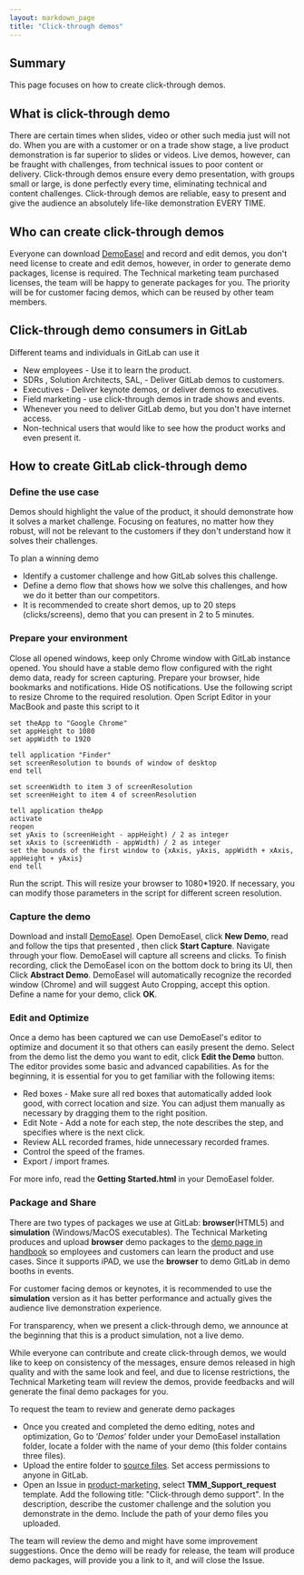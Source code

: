 ```yaml
---
layout: markdown_page
title: "Click-through demos"
---
```


## Summary

This page focuses on how to create click-through demos.


## What is click-through demo

There are certain times when slides, video or other such media just will not do. When you are with a customer or on a trade show stage, a live product demonstration is far superior to slides or videos. Live demos, however, can be fraught with challenges, from technical issues to poor content or delivery. Click-through demos ensure every demo presentation, with groups small or large, is done perfectly every time, eliminating technical and content challenges. Click-through demos are reliable, easy to present and give the audience an absolutely life-like demonstration EVERY TIME.

## Who can create click-through demos

Everyone can download [DemoEasel](https://www.demoeasel.com/download) and record and edit demos, you don't need license to create and edit demos, however, in order to generate demo packages, license is required. The Technical marketing team purchased licenses, the team will be happy to generate packages for you. The priority will be for customer facing demos, which can be reused by other team members.

## Click-through demo consumers in GitLab

Different teams and individuals in GitLab can use it

* New employees - Use it to learn the product.
* SDRs , Solution Architects, SAL, - Deliver GitLab demos to customers.
* Executives - Deliver keynote demos, or deliver demos to executives.
* Field marketing - use click-through demos in trade shows and events.
* Whenever you need to deliver GitLab demo, but you don't have internet access.
* Non-technical users that would like to see how the product works and even present it.


## How to create GitLab click-through demo


### Define the use case

Demos should highlight the value of the product, it should demonstrate how it solves a market challenge. Focusing on features, no matter how they robust, will not be relevant to the customers if they don't understand how it solves their challenges.

To plan a winning demo
* Identify a customer challenge and how GitLab solves this challenge.
* Define a demo flow that shows how we solve this challenges, and how we do it better than our competitors.
* It is recommended to create short demos, up to 20 steps (clicks/screens), demo that you can present in 2 to 5 minutes.


### Prepare your environment

Close all opened windows, keep only Chrome window with GitLab instance opened.
You should have a stable demo flow configured with the right demo data, ready for screen capturing.
Prepare your browser, hide bookmarks and notifications.
Hide OS notifications.
Use the following script to resize Chrome to the required resolution.
Open Script Editor in your MacBook and paste this script to it
```
set theApp to "Google Chrome"
set appHeight to 1080
set appWidth to 1920

tell application "Finder"
set screenResolution to bounds of window of desktop
end tell

set screenWidth to item 3 of screenResolution
set screenHeight to item 4 of screenResolution

tell application theApp
activate
reopen
set yAxis to (screenHeight - appHeight) / 2 as integer
set xAxis to (screenWidth - appWidth) / 2 as integer
set the bounds of the first window to {xAxis, yAxis, appWidth + xAxis, appHeight + yAxis}
end tell
```
Run the script. This will resize your browser to 1080*1920. If necessary, you can modify those parameters in the script for different screen resolution.


### Capture the demo

Download and install [DemoEasel](https://www.demoeasel.com/download).
Open DemoEasel, click **New Demo**, read and follow the tips that presented , then click **Start Capture**. Navigate through your flow. DemoEasel will capture all screens and clicks. To finish recording, click the DemoEasel icon on the bottom dock to bring its UI, then Click **Abstract Demo**.
DemoEasel will automatically recognize the recorded window (Chrome) and will suggest Auto Cropping, accept this option.
Define a name for your demo, click **OK**.


### Edit and Optimize

Once a demo has been captured we can use DemoEasel's editor to optimize and document it so that others can easily present the demo. Select from the demo list the demo you want to edit, click  **Edit the Demo** button.
The editor provides some basic and advanced capabilities. As for the beginning, it is essential for you to get familiar with the following items:
* Red boxes - Make sure all red boxes that automatically added look good, with correct location and size. You can adjust them manually as necessary by dragging them to the right position.
* Edit Note - Add a note for each step, the note describes the step, and specifies where is the next click.
* Review ALL recorded frames, hide unnecessary recorded frames.
* Control the speed of the frames.
* Export / import frames.

For more info, read the **Getting Started.html**  in your DemoEasel folder.

### Package and Share

There are two types of packages we use at GitLab: **browser**(HTML5) and **simulation** (Windows/MacOS executables).
The Technical Marketing produces and upload **browser** demo packages to the [demo page in handbook](https://about.gitlab.com/handbook/marketing/product-marketing/demo/#click-throughs) so employees and customers can learn the product and use cases. Since it supports iPAD, we use the **browser** to demo GitLab in demo booths in events.

For customer facing demos or keynotes, it is recommended to use the **simulation** version as it has better performance and actually gives the audience live demonstration experience.

For transparency, when we present a click-through demo, we announce at the beginning that this is a product simulation, not a live demo.

While everyone can contribute and create click-through demos, we would like to keep on consistency of the messages, ensure demos released in high quality and with the same look and feel, and due to license restrictions, the Technical Marketing team will review the demos, provide feedbacks and will generate the final demo packages for you.

To request the team to review and generate demo packages
* Once you created and completed the demo editing, notes and optimization, Go to ‘_Demos_’ folder under your DemoEasel installation folder, locate a folder with the name of your demo (this folder contains
three files).
* Upload the entire folder to [source files](https://drive.google.com/drive/folders/1tbmY1zg9taLSqH-clJSrcuEcwP2rqMfA?usp=sharing). Set access permissions to anyone in GitLab.
* Open an Issue in [product-marketing](https://gitlab.com/gitlab-com/marketing/product-marketing/issues/new?issue%5Bassignee_id%5D=&issue%5Bmilestone_id%5D=), select **TMM_Support_request** template. Add the following title: "Click-through demo support". In the description, describe the customer challenge and the solution you demonstrate in the demo. Include the path of your demo files you uploaded.

The team will review the demo and might have some improvement suggestions. Once the demo will be ready for release, the team will produce demo packages, will provide you a link to it, and will close the Issue.
